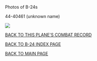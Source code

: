 
Photos of B-24s






 




44-40461 (unknown name)  

![](44-40461.jpg)  
  

[BACK TO THIS PLANE'S COMBAT RECORD](b24s/44-40461.md)  

[BACK TO B-24 INDEX PAGE](000b24s.md)  

[BACK TO MAIN PAGE](index.html)


